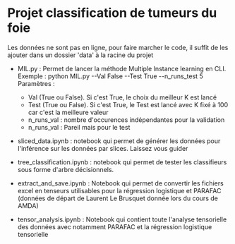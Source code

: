 # Projet classification de tumeurs du foie

Les données ne sont pas en ligne, pour faire marcher le code, il suffit de les ajouter dans un dossier 'data' à la racine du projet
- MIL.py : Permet de lancer la méthode Multiple Instance learning en CLI. 
    Exemple : python  MIL.py --Val False --Test True --n_runs_test 5  
    Paramètres : 
    - Val (True ou False). Si c'est True, le choix du meilleur K est lancé
    - Test (True ou False). Si c'est True, le Test est lancé avec K fixé à 100 car c'est la meilleure valeur
    - n_runs_val : nombre d'occurences indépendantes pour la validation
    - n_runs_val : Pareil mais pour le test

- sliced_data.ipynb : notebook qui permet de générer les données pour l'inférence sur les données par slices. Laissez vous guider
- tree_classification.ipynb :  notebook qui permet de tester les classifieurs sous forme d'arbre décisionnels.

- extract_and_save.ipynb : Notebook qui permet de convertir les fichiers excel en tenseurs utilisables pour la régression logistique et PARAFAC (données de départ de Laurent Le Brusquet donnée lors du cours de AMDA)

- tensor_analysis.ipynb : Notebook qui contient toute l'analyse tensorielle des données avec notamment PARAFAC et la régression logistique tensorielle
